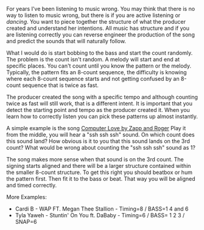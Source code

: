 


For years I've been listening to music wrong. You may think that there is no way to listen to music wrong, but there is if you are active listening or _dancing_. You want to piece together the structure of what the producer created and understand her intentions.  All music has structure and if you are listening correctly you can reverse engineer the production of the song and predict the sounds that will naturally follow.

What I would do is start bobbing to the bass and start the count randomly.  The problem is the count isn't random. A melody will start and end at specific places. You can't count until you know the pattern or the melody. Typically, the pattern fits an 8-count sequence, the difficulty is knowing where each 8-count sequence starts and not getting confused by an 8-count sequence that is twice as fast.

The producer created the song with a specific tempo and although counting twice as fast will still work, that is a different intent. It is important that you detect the starting point and tempo as the producer created it. When you learn how to correctly listen you can pick these patterns up almost instantly.

A simple example is the song [Computer Love by Zapp and Roger](https://www.youtube.com/watch?v=9-xnOMZyJes) Play it from the middle, you will hear a "ssh ssh ssh" sound. On which count does this sound land?  How obvious is it to you that this sound lands on the 3rd count?  What would be wrong about counting the "ssh ssh ssh" sound as 1?

The song makes more sense when that sound is on the 3rd count. The signing starts aligned and there will be a larger structure contained within the smaller 8-count structure.  To get this right you should beatbox or hum the pattern first. Then fit it to the bass or beat. That way you will be aligned and timed correctly. 
 

More Examples:
 
* Cardi B - WAP FT. Megan Thee Stallion  - Timing=8 / BASS=1 4 and 6 
* Tyla Yaweh - Stuntin' On You ft. DaBaby - Timing=6 / BASS= 1 2 3 / SNAP=6
